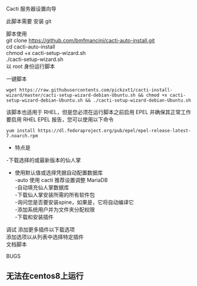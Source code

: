 Cacti 服务器设置向导 <br>

此脚本需要 安装 git<br>

脚本使用 <br>
git clone https://github.com/bmfmancini/cacti-auto-install.git <br>
cd cacti-auto-install <br>
chmod +x cacti-setup-wizard.sh <br>
./cacti-setup-wizard.sh <br>
以 root 身份运行脚本

一键脚本
```
wget https://raw.githubusercontents.com/pickzxt1/cacti-install-wizard/master/cacti-setup-wizard-debian-Ubuntu.sh && chmod +x cacti-setup-wizard-debian-Ubuntu.sh && ./cacti-setup-wizard-debian-Ubuntu.sh
```

该脚本也适用于 RHEL，但是您必须在运行脚本之前启用 EPEL 并确保其正常工作
要启用 RHEL EPEL 报告，您可以使用以下命令
```
yum install https://dl.fedoraproject.org/pub/epel/epel-release-latest-7.noarch.rpm
```


- 特点是

-下载选择的或最新版本的仙人掌<br>
- 使用默认值或选择凭据自动配置数据库<br>
-auto 使用 cacti 推荐设置调整 MariaDB<br>
-自动填充仙人掌数据库<br>
-下载仙人掌安装所需的所有软件包<br>
-询问您是否要安装spine，如果是，它将自动编译它<br>
-添加系统用户并为文件夹分配权限<br>
-下载和安装插件<br>

调试
添加更多插件以下载选项<br>
添加选项以从列表中选择特定插件<br>
文档脚本


BUGS

##  无法在centos8上运行







